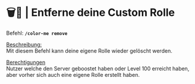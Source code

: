 # 🗑️👋 | Entferne deine Custom Rolle

Befehl: **`/color-me remove`**

<u>Beschreibung:</u>  
Mit diesem Befehl kann deine eigene Rolle wieder gelöscht werden.

<u>Berechtigungen</u>  
Nutzer welche den Server geboostet haben oder Level 100 erreicht haben, aber vorher sich auch eine eigene Rolle erstellt haben.